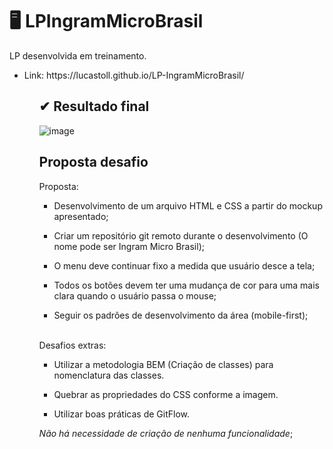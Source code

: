 # 🖥 LPIngramMicroBrasil

LP desenvolvida em treinamento.

<ul>
  <li>Link: https://lucastoll.github.io/LP-IngramMicroBrasil/</li>
<ul>


## ✔ Resultado final 

![image](https://user-images.githubusercontent.com/86172649/163059801-d132ed70-2287-4a94-ac83-ee49fe6e62e7.png)

## Proposta desafio

Proposta:
- Desenvolvimento de um arquivo HTML e CSS a partir do mockup apresentado;

- Criar um repositório git remoto durante o desenvolvimento (O nome pode ser Ingram Micro Brasil);

- O menu deve continuar fixo a medida que usuário desce a tela;

- Todos os botões devem ter uma mudança de cor para uma mais clara quando o usuário passa o mouse;

- Seguir os padrões de desenvolvimento da área (mobile-first);
<br>
Desafios extras:
  
- Utilizar a metodologia BEM (Criação de classes) para nomenclatura das classes.

- Quebrar as propriedades do CSS conforme a imagem.

- Utilizar boas práticas de GitFlow.

*Não há necessidade de criação de nenhuma funcionalidade*;

